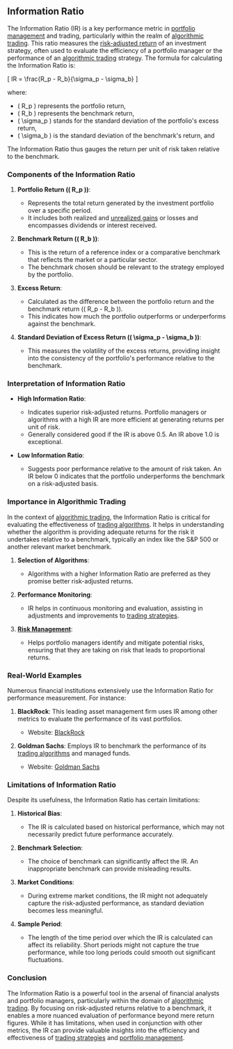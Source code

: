 ## Information Ratio

The Information Ratio (IR) is a key performance metric in [portfolio management](../p/portfolio_management.md) and trading, particularly within the realm of [algorithmic trading](../a/algorithmic_trading.md). This ratio measures the [risk-adjusted return](../r/risk-adjusted_return.md) of an investment strategy, often used to evaluate the efficiency of a portfolio manager or the performance of an [algorithmic trading](../a/algorithmic_trading.md) strategy. The formula for calculating the Information Ratio is:

\[ IR = \frac{R_p - R_b}{\sigma_p - \sigma_b} \]

where:

- \( R_p \) represents the portfolio return,
- \( R_b \) represents the benchmark return,
- \( \sigma_p \) stands for the standard deviation of the portfolio's excess return,
- \( \sigma_b \) is the standard deviation of the benchmark's return, and

The Information Ratio thus gauges the return per unit of risk taken relative to the benchmark.

### Components of the Information Ratio

1. **Portfolio Return (\( R_p \))**:
    - Represents the total return generated by the investment portfolio over a specific period.
    - It includes both realized and [unrealized gains](../u/unrealized_gains.md) or losses and encompasses dividends or interest received.

2. **Benchmark Return (\( R_b \))**:
    - This is the return of a reference index or a comparative benchmark that reflects the market or a particular sector.
    - The benchmark chosen should be relevant to the strategy employed by the portfolio.

3. **Excess Return**:
    - Calculated as the difference between the portfolio return and the benchmark return (\( R_p - R_b \)).
    - This indicates how much the portfolio outperforms or underperforms against the benchmark.

4. **Standard Deviation of Excess Return (\( \sigma_p - \sigma_b \))**:
    - This measures the volatility of the excess returns, providing insight into the consistency of the portfolio's performance relative to the benchmark.

### Interpretation of Information Ratio

- **High Information Ratio**:
    - Indicates superior risk-adjusted returns. Portfolio managers or algorithms with a high IR are more efficient at generating returns per unit of risk.
    - Generally considered good if the IR is above 0.5. An IR above 1.0 is exceptional.

- **Low Information Ratio**:
    - Suggests poor performance relative to the amount of risk taken. An IR below 0 indicates that the portfolio underperforms the benchmark on a risk-adjusted basis.

### Importance in Algorithmic Trading

In the context of [algorithmic trading](../a/algorithmic_trading.md), the Information Ratio is critical for evaluating the effectiveness of [trading algorithms](../t/trading_algorithms.md). It helps in understanding whether the algorithm is providing adequate returns for the risk it undertakes relative to a benchmark, typically an index like the S&P 500 or another relevant market benchmark.

1. **Selection of Algorithms**:
    - Algorithms with a higher Information Ratio are preferred as they promise better risk-adjusted returns.

2. **Performance Monitoring**:
    - IR helps in continuous monitoring and evaluation, assisting in adjustments and improvements to [trading strategies](../t/trading_strategies.md).
   
3. **[Risk Management](../r/risk_management.md)**:
    - Helps portfolio managers identify and mitigate potential risks, ensuring that they are taking on risk that leads to proportional returns.

### Real-World Examples

Numerous financial institutions extensively use the Information Ratio for performance measurement. For instance:
1. **BlackRock**: This leading asset management firm uses IR among other metrics to evaluate the performance of its vast portfolios. 
   - Website: [BlackRock](https://www.blackrock.com)

2. **Goldman Sachs**: Employs IR to benchmark the performance of its [trading algorithms](../t/trading_algorithms.md) and managed funds. 
   - Website: [Goldman Sachs](https://www.goldmansachs.com)

### Limitations of Information Ratio

Despite its usefulness, the Information Ratio has certain limitations:

1. **Historical Bias**:
    - The IR is calculated based on historical performance, which may not necessarily predict future performance accurately.

2. **Benchmark Selection**:
    - The choice of benchmark can significantly affect the IR. An inappropriate benchmark can provide misleading results.

3. **Market Conditions**:
    - During extreme market conditions, the IR might not adequately capture the risk-adjusted performance, as standard deviation becomes less meaningful.

4. **Sample Period**:
    - The length of the time period over which the IR is calculated can affect its reliability. Short periods might not capture the true performance, while too long periods could smooth out significant fluctuations.

### Conclusion

The Information Ratio is a powerful tool in the arsenal of financial analysts and portfolio managers, particularly within the domain of [algorithmic trading](../a/algorithmic_trading.md). By focusing on risk-adjusted returns relative to a benchmark, it enables a more nuanced evaluation of performance beyond mere return figures. While it has limitations, when used in conjunction with other metrics, the IR can provide valuable insights into the efficiency and effectiveness of [trading strategies](../t/trading_strategies.md) and [portfolio management](../p/portfolio_management.md).
